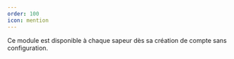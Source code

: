 ```yaml
---
order: 100
icon: mention
---
```


Ce module est disponible à chaque sapeur dès sa création de compte sans configuration.

